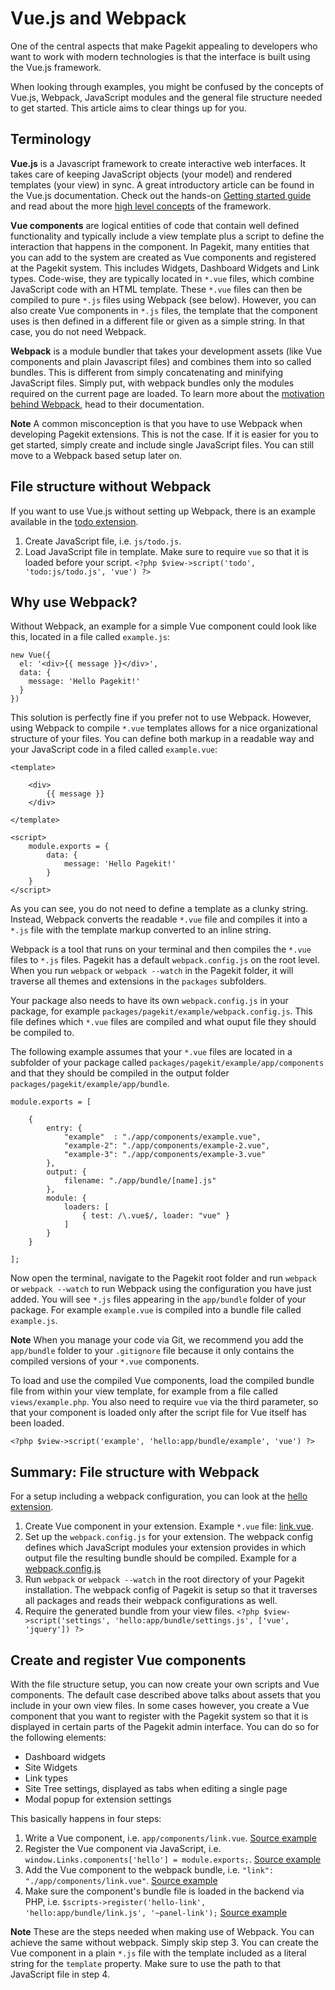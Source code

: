 # Vue.js and Webpack

One of the central aspects that make Pagekit appealing to developers who want to work with modern technologies is that the interface is built using the Vue.js framework.

When looking through examples, you might be confused by the concepts of Vue.js, Webpack, JavaScript modules and the general file structure needed to get started. This article aims to clear things up for you.

## Terminology

**Vue.js** is a Javascript framework to create interactive web interfaces. It takes care of keeping JavaScript objects (your model) and rendered templates (your view) in sync. A great introductory article can be found in the Vue.js documentation. Check out the hands-on [Getting started guide](http://vuejs.org/guide/) and read about the more [high level concepts](http://blog.evanyou.me/2015/10/25/vuejs-re-introduction/) of the framework.

**Vue components** are logical entities of code that contain well defined functionality and typically include a view template plus a script to define the interaction that happens in the component. In Pagekit, many entities that you can add to the system are created as Vue components and registered at the Pagekit system. This includes Widgets, Dashboard Widgets and Link types. Code-wise, they are typically located in `*.vue` files, which combine JavaScript code with an HTML template. These `*.vue` files can then be compiled to pure `*.js` files using Webpack (see below). However, you can also create Vue components in `*.js` files, the template that the component uses is then defined in a different file or given as a simple string. In that case, you do not need Webpack.

**Webpack** is a module bundler that takes your development assets (like Vue components and plain Javascript files) and combines them into so called bundles. This is different from simply concatenating and minifying JavaScript files. Simply put, with webpack bundles only the modules required on the current page are loaded. To learn more about the [motivation behind Webpack](http://webpack.github.io/docs/motivation.html), head to their documentation.

**Note** A common misconception is that you have to use Webpack when developing Pagekit extensions. This is not the case. If it is easier for you to get started, simply create and include single JavaScript files. You can still move to a Webpack based setup later on.

## File structure without Webpack

If you want to use Vue.js without setting up Webpack, there is an example available in the [todo extension](https://github.com/pagekit/example-todo).

1. Create JavaScript file, i.e. `js/todo.js`.
2. Load JavaScript file in template. Make sure to require `vue` so that it is loaded before your script. `<?php $view->script('todo', 'todo:js/todo.js', 'vue') ?>`

## Why use Webpack?

Without Webpack, an example for a simple Vue component could look like this, located in a file called `example.js`:

```
new Vue({
  el: '<div>{{ message }}</div>',
  data: {
    message: 'Hello Pagekit!'
  }
})
```

This solution is perfectly fine if you prefer not to use Webpack. However, using Webpack to compile `*.vue` templates allows for a nice organizational structure of your files. You can define both markup in a readable way and your JavaScript code in a filed called `example.vue`:

```
<template>

	<div>
  		{{ message }}
	</div>

</template>

<script>
	module.exports = {
		data: {
    		message: 'Hello Pagekit!'
  		}
  	}
</script>
```

As you can see, you do not need to define a template as a clunky string. Instead, Webpack converts the readable `*.vue` file and compiles it into a `*.js` file with the template markup converted to an inline string.

Webpack is a tool that runs on your terminal and then compiles the `*.vue` files to `*.js` files. Pagekit has a default `webpack.config.js` on the root level. When you run `webpack` or `webpack --watch` in the Pagekit folder, it will traverse all themes and extensions in the `packages` subfolders.

Your package also needs to have its own `webpack.config.js` in your package, for example `packages/pagekit/example/webpack.config.js`. This file defines which `*.vue` files are compiled and what ouput file they should be compiled to.

The following example assumes that your `*.vue` files are located in a subfolder of your package called `packages/pagekit/example/app/components` and that they should be compiled in the output folder `packages/pagekit/example/app/bundle`.

```
module.exports = [

    {
        entry: {
            "example"  : "./app/components/example.vue",
            "example-2": "./app/components/example-2.vue",
            "example-3": "./app/components/example-3.vue"
        },
        output: {
            filename: "./app/bundle/[name].js"
        },
        module: {
            loaders: [
                { test: /\.vue$/, loader: "vue" }
            ]
        }
    }

];
```

Now open the terminal, navigate to the Pagekit root folder and run `webpack` or `webpack --watch` to run Webpack using the configuration you have just added. You will see `*.js` files appearing in the `app/bundle` folder of your package. For example `example.vue` is compiled into a bundle file called `example.js`.

**Note** When you manage your code via Git, we recommend you add the `app/bundle` folder to your `.gitignore` file because it only contains the compiled versions of your `*.vue` components.

To load and use the compiled Vue components, load the compiled bundle file from within your view template, for example from a file called `views/example.php`. You also need to require `vue` via the third parameter, so that your component is loaded only after the script file for Vue itself has been loaded.

```
<?php $view->script('example', 'hello:app/bundle/example', 'vue') ?>
```


## Summary: File structure with Webpack

For a setup including a webpack configuration, you can look at the [hello extension](https://github.com/pagekit/extension-hello).

1. Create Vue component in your extension. Example `*.vue` file: [link.vue](https://github.com/pagekit/extension-hello/blob/master/app/components/link.vue).
2. Set up the `webpack.config.js` for your extension. The webpack config defines which JavaScript modules your extension provides in which output file the resulting bundle should be compiled. Example for a [webpack.config.js](https://github.com/pagekit/extension-hello/blob/master/webpack.config.js)
3. Run `webpack` or `webpack --watch` in the root directory of your Pagekit installation. The webpack config of Pagekit is setup so that it traverses all packages and reads their webpack configurations as well.
4. Require the generated bundle from your view files. `<?php $view->script('settings', 'hello:app/bundle/settings.js', ['vue', 'jquery']) ?>`

## Create and register Vue components

With the file structure setup, you can now create your own scripts and Vue components. The default case described above talks about assets that you include in your own view files. In some cases however, you create a Vue component that you want to register with the Pagekit system so that it is displayed in certain parts of the Pagekit admin interface. You can do so for the following elements:

* Dashboard widgets
* Site Widgets
* Link types
* Site Tree settings, displayed as tabs when editing a single page
* Modal popup for extension settings

This basically happens in four steps:

1. Write a Vue component, i.e. `app/components/link.vue`. [Source example](https://github.com/pagekit/extension-hello/blob/master/app/components/link.vue)
2. Register the Vue component via JavaScript, i.e. `window.Links.components['hello'] = module.exports;`. [Source example](https://github.com/pagekit/extension-hello/blob/master/app/components/link.vue#L39)
3. Add the Vue component to the webpack bundle, i.e. `"link": "./app/components/link.vue"`. [Source example](https://github.com/pagekit/extension-hello/blob/master/webpack.config.js#L6)
4. Make sure the component's bundle file is loaded in the backend via PHP, i.e. `$scripts->register('hello-link', 'hello:app/bundle/link.js', '~panel-link');` [Source example](https://github.com/pagekit/extension-hello/blob/master/index.php)

**Note** These are the steps needed when making use of Webpack. You can achieve the same without webpack. Simply skip step 3. You can create the Vue component in a plain `*.js` file with the template included as a literal string for the `template` property. Make sure to use the path to that JavaScript file in step 4.
